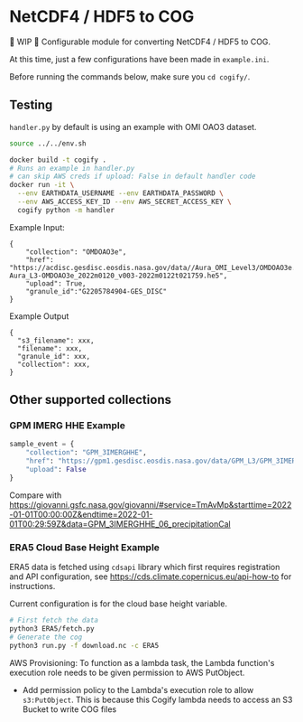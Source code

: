 # NetCDF4 / HDF5 to COG

🚧 WIP 🚧 Configurable module for converting NetCDF4 / HDF5 to COG.

At this time, just a few configurations have been made in `example.ini`.

Before running the commands below, make sure you `cd cogify/`.

## Testing

`handler.py` by default is using an example with OMI OAO3 dataset.

```bash
source ../../env.sh

docker build -t cogify .
# Runs an example in handler.py
# can skip AWS creds if upload: False in default handler code
docker run -it \
  --env EARTHDATA_USERNAME --env EARTHDATA_PASSWORD \
  --env AWS_ACCESS_KEY_ID --env AWS_SECRET_ACCESS_KEY \
  cogify python -m handler 
```


Example Input:
```
{
    "collection": "OMDOAO3e",
    "href": "https://acdisc.gesdisc.eosdis.nasa.gov/data//Aura_OMI_Level3/OMDOAO3e.003/2022/OMI-Aura_L3-OMDOAO3e_2022m0120_v003-2022m0122t021759.he5",
    "upload": True,
    "granule_id":"G2205784904-GES_DISC"
}

```

Example Output
```
{
  "s3_filename": xxx,
  "filename": xxx,
  "granule_id": xxx,
  "collection": xxx,
}

```


## Other supported collections

### GPM IMERG HHE Example

```python
sample_event = {
    "collection": "GPM_3IMERGHHE",
    "href": "https://gpm1.gesdisc.eosdis.nasa.gov/data/GPM_L3/GPM_3IMERGHHE.06/2022/001/3B-HHR-E.MS.MRG.3IMERG.20220101-S000000-E002959.0000.V06B.HDF5",
    "upload": False
}
```
Compare with https://giovanni.gsfc.nasa.gov/giovanni/#service=TmAvMp&starttime=2022-01-01T00:00:00Z&endtime=2022-01-01T00:29:59Z&data=GPM_3IMERGHHE_06_precipitationCal

### ERA5 Cloud Base Height Example

ERA5 data is fetched using `cdsapi` library which first requires registration and API configuration, see https://cds.climate.copernicus.eu/api-how-to for instructions. 

Current configuration is for the cloud base height variable.

```bash
# First fetch the data
python3 ERA5/fetch.py
# Generate the cog
python3 run.py -f download.nc -c ERA5
```


AWS Provisioning:
To function as a lambda task, the Lambda function's execution role needs to be given permission to AWS PutObject.

- Add permission policy to the Lambda's execution role to allow `s3:PutObject`. This is because this Cogify lambda needs to access an S3 Bucket to write COG files
